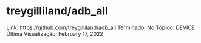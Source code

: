 # treygilliland/adb_all

Link: https://github.com/treygilliland/adb_all
Terminado: No
Tópico: DEVICE
Última Visualização: February 17, 2022